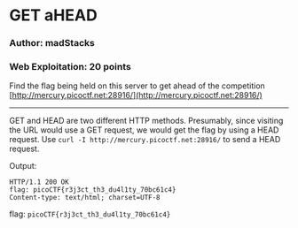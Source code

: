 # GET aHEAD
### Author: madStacks
### Web Exploitation: 20 points

Find the flag being held on this server to get ahead of the competition [http://mercury.picoctf.net:28916/](http://mercury.picoctf.net:28916/)

---

GET and HEAD are two different HTTP methods. Presumably, since visiting the URL would use a GET request, we would get the flag by using a HEAD request. Use `curl -I http://mercury.picoctf.net:28916/` to send a HEAD request.

Output:
```
HTTP/1.1 200 OK
flag: picoCTF{r3j3ct_th3_du4l1ty_70bc61c4}
Content-type: text/html; charset=UTF-8
```

flag: `picoCTF{r3j3ct_th3_du4l1ty_70bc61c4}`
